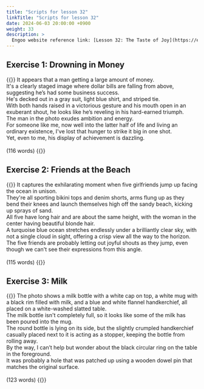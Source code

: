 ```yaml
---
title: "Scripts for lesson 32"
linkTitle: "Scripts for lesson 32"
date: 2024-06-03 20:00:00 +0900
weight: 33
description: >
  Engoo website reference link: [Lesson 32: The Taste of Joy](https://engoo.com/app/lessons/describing-pictures-intermediate-describing-pictures-the-taste-of-joy/vj1C-EbaEee0pqv47-VWIg?category_id=P_HriMOnEeifo0O-yMP42w&course_id=ZZasjsOnEeiHZVOMC0VfdA)
---
```


## Exercise 1: Drowning in Money

{{<card header="**Script**">}}
It appears that a man getting a large amount of money.<br/>
It's a clearly staged image where dollar bills are falling from above, suggesting he’s had some business success. <br/>
He's decked out in a gray suit, light blue shirt, and striped tie. <br/>
With both hands raised in a victorious gesture and his mouth open in an exuberant shout, he looks like he’s reveling in his hard-earned triumph. <br/>
The man in the photo exudes ambition and energy. <br/>
For someone like me, now well into the latter half of life and living an ordinary existence, I've lost that hunger to strike it big in one shot. <br/>
Yet, even to me, his display of achievement is dazzling.<br/>
<br/>
(116 words)
{{</card>}}

## Exercise 2: Friends at the Beach

{{<card header="**Script**">}}
It captures the exhilarating moment when five girlfriends jump up facing the ocean in unison. <br/>
They're all sporting bikini tops and denim shorts, arms flung up as they bend their knees and launch themselves high off the sandy beach, kicking up sprays of sand.<br/>
All five have long hair and are about the same height, with the woman in the center having beautiful blonde hair. <br/>
A turquoise blue ocean stretches endlessly under a brilliantly clear sky, with not a single cloud in sight, offering a crisp view all the way to the horizon.<br/>
The five friends are probably letting out joyful shouts as they jump, even though we can't see their expressions from this angle. <br/>
<br/>
(115 words)
{{</card>}}

## Exercise 3: Milk

{{<card header="**Script**">}}
The photo shows a milk bottle with a white cap on top, a white mug with a black rim filled with milk, and a blue and white flannel handkerchief, all placed on a white-washed slatted table.<br/>
The milk bottle isn't completely full, so it looks like some of the milk has been poured into the mug.<br/>
The round bottle is lying on its side, but the slightly crumpled handkerchief casually placed next to it is acting as a stopper, keeping the bottle from rolling away.<br/>
By the way, I can’t help but wonder about the black circular ring on the table in the foreground.<br/>
It was probably a hole that was patched up using a wooden dowel pin that matches the original surface.<br/>
<br/>
(123 words)
{{</card>}}
